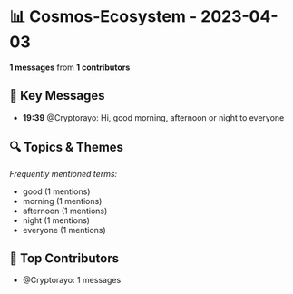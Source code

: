 # 📊 Cosmos-Ecosystem - 2023-04-03
**1 messages** from **1 contributors**

## 💬 Key Messages
- **19:39** @Cryptorayo: Hi, good morning, afternoon or night to everyone

## 🔍 Topics & Themes
*Frequently mentioned terms:*
- good (1 mentions)
- morning (1 mentions)
- afternoon (1 mentions)
- night (1 mentions)
- everyone (1 mentions)

## 👥 Top Contributors
- @Cryptorayo: 1 messages